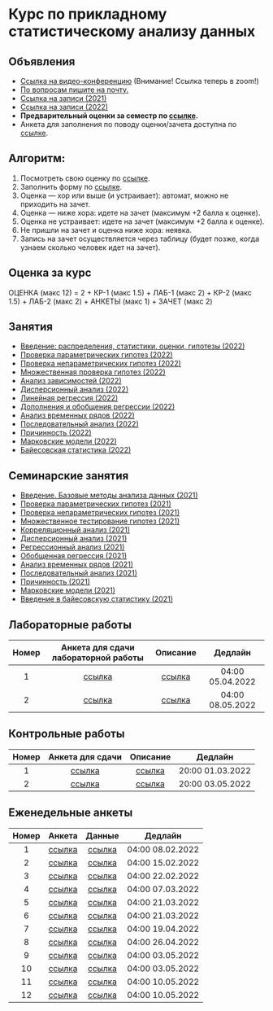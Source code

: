 # Курс по прикладному статистическому анализу данных

## Объявления
* [Ссылка на видео-конференцию](https://us06web.zoom.us/j/86800620890?pwd=ZThTa1hDSnJnMzlWKzdiUERYQlRIZz09) (Внимание! Ссылка теперь в zoom!)
* [По вопросам пишите на почту.](mailto:psad@phystech.edu)
* [Ссылка на записи (2021)](https://youtube.com/playlist?list=PLk4h7dmY2eYEdKleN2_pwDBFwW0oX-pDl)
* [Ссылка на записи (2022)](https://www.youtube.com/playlist?list=PLk4h7dmY2eYHf9yt5K2781NGhLZXv9y_q)
* **Предварительный оценки за семестр по [ссылке](https://docs.google.com/spreadsheets/d/1LI1EuXRv-g5DB0q_2mGFSuZX1A45sr6b9Ht6YYuFFzY/edit?usp=sharing).**
* Анкета для заполнения по поводу оценки/зачета доступна по [ссылке](https://docs.google.com/forms/d/e/1FAIpQLSc-Wvl16lFvrp9x4Hi-sfWzYRQ3q2X9Q4gAlQm90WxjGbicOQ/viewform?usp=sf_link).

## Алгоритм:

1. Посмотреть свою оценку по [ссылке](https://docs.google.com/spreadsheets/d/1LI1EuXRv-g5DB0q_2mGFSuZX1A45sr6b9Ht6YYuFFzY/edit?usp=sharing).
2. Заполнить форму по [ссылке](https://docs.google.com/forms/d/e/1FAIpQLSc-Wvl16lFvrp9x4Hi-sfWzYRQ3q2X9Q4gAlQm90WxjGbicOQ/viewform?usp=sf_link).
3. Оценка — хор или выше (и устраивает): автомат, можно не приходить на зачет.
4. Оценка — ниже хора: идете на зачет (максимум +2 балла к оценке).
5. Оценка не устраивает: идете на зачет (максимум +2 балла к оценке).
6. Не пришли на зачет и оценка ниже хора: неявка.
7. Запись на зачет осуществляется через таблицу (будет позже, когда узнаем сколько человек идет на зачет).

## Оценка за курс
ОЦЕНКА (макс 12) = 2 + КР-1 (макс 1.5) +	ЛАБ-1 (макс 2)	+ КР-2 (макс 1.5) + ЛАБ-2 (макс 2)	+ АНКЕТЫ (макс 1)	+ ЗАЧЕТ (макс 2)

## Занятия
* [Введение: распределения, статистики, оценки, гипотезы (2022)](slides/lecture_1_intro.pdf)
* [Проверка параметрических гипотез (2022)](slides/lecture_2_ht.pdf)
* [Проверка непараметрических гипотез (2022)](slides/lecture_3_nonparam.pdf)
* [Множественная проверка гипотез (2022)](slides/lecture_4_mht.pdf)
* [Анализ зависимостей (2022)](slides/lecture_5_corr.pdf)
* [Дисперсионный анализ (2022)](slides/lecture_6_anova.pdf)
* [Линейная регрессия (2022)](slides/l_7_linreg.pdf)
* [Дополнения и обобщения регрессии (2022)](slides/l_8_otherreg.pdf)
* [Анализ временных рядов (2022)](slides/lecture_9_ts.pdf)
* [Последовательный анализ (2022)](slides/l_10_seq.pdf)
* [Причинность (2022)](slides/l_11_caus.pdf)
* [Марковские модели (2022)](slides/l_12_hmm.pdf)
* [Байесовская статистика (2022)](slides/lecture_13_bayes.pdf)

## Семинарские занятия
* [Введение. Базовые методы анализа данных (2021)](seminars/sem1/main.ipynb)
* [Проверка параметрических гипотез (2021)](seminars/sem2/main.ipynb)
* [Проверка непараметрических гипотез (2021)](seminars/sem3/main.ipynb)
* [Множественное тестирование гипотез (2021)](seminars/sem4/main.ipynb)
* [Корреляционный анализ (2021)](seminars/sem5/main.ipynb)
* [Дисперсионный анализ (2021)](seminars/sem6/main.ipynb)
* [Регрессионный анализ (2021)](seminars/sem7/main.ipynb)
* [Обобщенная регрессия (2021)](seminars/sem8/main.ipynb)
* [Анализ временных рядов (2021)](seminars/sem9/main.ipynb)
* [Последовательный анализ (2021)](seminars/sem10/main.ipynb)
* [Причинность (2021)](seminars/sem11/main.ipynb)
* [Марковские модели (2021)](seminars/sem12/main.ipynb)
* [Введение в байесовскую статистику (2021)](seminars/sem13/main.ipynb)

## Лабораторные работы
| Номер | Анкета для сдачи лабораторной работы             | Описание                   | Дедлайн            |
| :---: | :----------------------------------------------: | :------------------------: | :----------------: |
| 1     | [ссылка](https://forms.gle/mMUtxvQ1fUzPQVgT9)    | [ссылка](labs/lab1)        | 04:00 05.04.2022   |
| 2     | [ссылка](https://docs.google.com/forms/d/e/1FAIpQLSc9hWgUGTMh3esdUQA8UgdYBpw1ZF-DGKrQBvGdNjWLo6dnMA/viewform?usp=sf_link)    | [ссылка](labs/lab2)        | 04:00 08.05.2022   |

## Контрольные работы
| Номер | Анкета для сдачи             | Описание                   | Дедлайн            |
| :---: | :----------------------------------------------: | :------------------------: | :----------------: |
| 1     | [ссылка](https://forms.gle/KM4grDVvD4VsrJQYA)   | [ссылка](https://colab.research.google.com/github/Intelligent-Systems-Phystech/psad/blob/master/tests/test-1.ipynb)        | 20:00 01.03.2022   |
| 2     | [ссылка](https://docs.google.com/forms/d/e/1FAIpQLSdK7eUrvV4DetOPCvJwgMkAdb8-Aa8TnwFMTrpkN1lThnO89g/viewform?usp=sf_link)   | [ссылка](https://colab.research.google.com/github/Intelligent-Systems-Phystech/psad/blob/master/tests/test-2.ipynb)        | 20:00 03.05.2022   |

## Еженедельные анкеты
| Номер   | Анкета                                           | Данные                     | Дедлайн            |
| :-----: | :----------------------------------------------: | :------------------------: | :----------------: |
| 1       |   [ссылка](https://forms.gle/XsigMqk8PM4XuTcj8)  | [ссылка](https://github.com/Intelligent-Systems-Phystech/psad/tree/master/hometask/sem1/) | 04:00 08.02.2022 |
| 2       |   [ссылка](https://forms.gle/jpxiEANEFT9p1mo96)  | [ссылка](https://github.com/Intelligent-Systems-Phystech/psad/tree/master/hometask/sem2/) | 04:00 15.02.2022 |
| 3       |   [ссылка](https://forms.gle/c4S4Y4xDv7S982tr9)  | [ссылка](https://colab.research.google.com/github/Intelligent-Systems-Phystech/psad/blob/master/hometask/sem3.ipynb) | 04:00 22.02.2022 |
| 4       |   [ссылка](https://forms.gle/e5Ni9o9cEizWw6848)  | [ссылка](https://colab.research.google.com/github/Intelligent-Systems-Phystech/psad/blob/master/hometask/sem4.ipynb) | 04:00 07.03.2022 |
| 5       |   [ссылка](https://forms.gle/TXnpJMTgxWTQcEsb9)  | [ссылка](https://colab.research.google.com/github/Intelligent-Systems-Phystech/psad/blob/master/hometask/sem5.ipynb) | 04:00 21.03.2022 |
| 6       |   [ссылка](https://forms.gle/FgLhCx2eD6PJJ77B6)  | [ссылка](https://colab.research.google.com/github/Intelligent-Systems-Phystech/psad/blob/master/hometask/sem6.ipynb) | 04:00 21.03.2022 |
| 7       |   [ссылка](https://forms.gle/hwfscb5X2sYJQqDv6)  | [ссылка](https://colab.research.google.com/github/Intelligent-Systems-Phystech/psad/blob/master/hometask/sem7.ipynb) | 04:00 19.04.2022 |
| 8       |   [ссылка](https://docs.google.com/forms/d/e/1FAIpQLSdKettetVtgzIQ8nspAJEbFcUHs8Ufyf2eo9SsCr6A7UYOIJw/viewform?usp=sf_link)  | [ссылка](https://colab.research.google.com/github/Intelligent-Systems-Phystech/psad/blob/master/hometask/sem8.ipynb) | 04:00 26.04.2022 |
| 9       |   [ссылка](https://docs.google.com/forms/d/e/1FAIpQLSdOQ4kFIw92skCdJVvIck0YRwqRskmi-4goy1Ez-HPG6xpHbg/viewform?usp=sf_link)  | [ссылка](https://colab.research.google.com/github/Intelligent-Systems-Phystech/psad/blob/master/hometask/sem9.ipynb) | 04:00 03.05.2022 |
| 10       |   [ссылка](https://docs.google.com/forms/d/e/1FAIpQLSd629c5XL6BCjpKoHmBhQvejQwBhFIy_O88M4aBrwpyCGvMXQ/viewform?usp=sf_link)  | [ссылка](https://colab.research.google.com/github/Intelligent-Systems-Phystech/psad/blob/master/hometask/sem10.ipynb) | 04:00 03.05.2022 |
| 11       |   [ссылка](https://docs.google.com/forms/d/e/1FAIpQLSdGK06RqZu1T3O0WMjmIKnd6MaG0YxfZfptPaKrwr9wmFn1_g/viewform?usp=sf_link)  | [ссылка](https://colab.research.google.com/github/Intelligent-Systems-Phystech/psad/blob/master/hometask/sem11.ipynb) | 04:00 10.05.2022 |
| 12       |   [ссылка](https://docs.google.com/forms/d/e/1FAIpQLSdiSZtoth_duLG_dGare_7UZV7VbHe5t2jEq4JPqREWp5Gz-g/viewform?usp=sf_link)  | [ссылка](https://colab.research.google.com/github/Intelligent-Systems-Phystech/psad/blob/master/hometask/sem12.ipynb) | 04:00 10.05.2022 |

